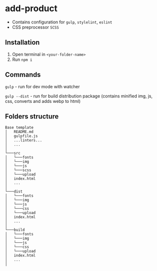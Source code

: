 # add-product

- Contains configuration for `gulp`, `stylelint`, `eslint`
- CSS preprocessor `SCSS`

## Installation

1. Open terminal in `<your-folder-name>`
2. Run `npm i`

## Commands

`gulp` - run for dev mode with watcher

`gulp --dist` - run for build distribution package (contains minified img, js, css, converts and adds webp to html)

## Folders structure

```
Base template
│   README.md
│   gulpfile.js
│   ...linters...
│   ...
│
└───src
│   └───fonts
│   └───img
│   └───js
│   └───scss
│   └───upload
│   index.html
│   ...
│
└───dist
│   └───fonts
│   └───img
│   └───js
│   └───css
│   └───upload
│   index.html
│   ...
│
└───build
│   └───fonts
│   └───img
│   └───js
│   └───css
│   └───upload
│   index.html
│   ...
│
```
